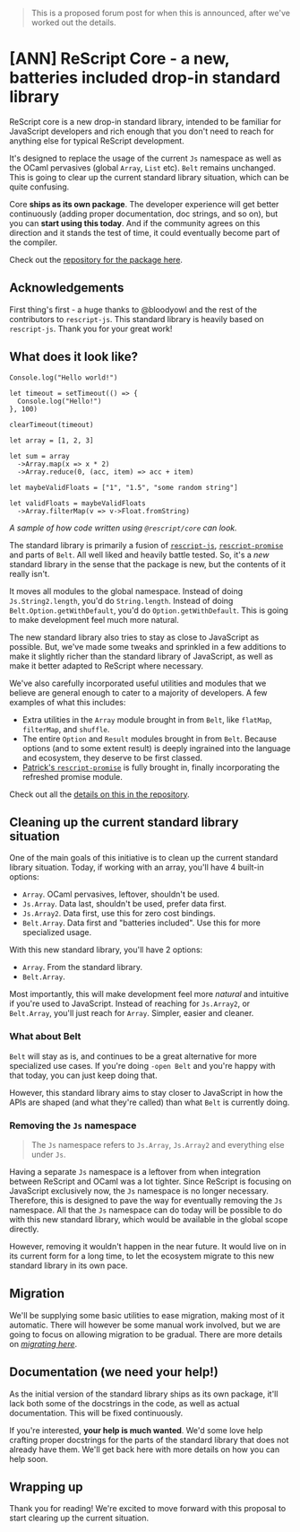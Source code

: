 > This is a proposed forum post for when this is announced, after we've worked out the details.

# [ANN] ReScript Core - a new, batteries included drop-in standard library

ReScript core is a new drop-in standard library, intended to be familiar for JavaScript developers and rich enough that you don't need to reach for anything else for typical ReScript development.

It's designed to replace the usage of the current `Js` namespace as well as the OCaml pervasives (global `Array`, `List` etc). `Belt` remains unchanged. This is going to clear up the current standard library situation, which can be quite confusing.

Core **ships as its own package**. The developer experience will get better continuously (adding proper documentation, doc strings, and so on), but you can **start using this today**. And if the community agrees on this direction and it stands the test of time, it could eventually become part of the compiler.

Check out the [repository for the package here](https://github.com/rescript-association/rescript-core).

## Acknowledgements

First thing's first - a huge thanks to @bloodyowl and the rest of the contributors to `rescript-js`. This standard library is heavily based on `rescript-js`. Thank you for your great work!

## What does it look like?

```rescript
Console.log("Hello world!")

let timeout = setTimeout(() => {
  Console.log("Hello!")
}, 100)

clearTimeout(timeout)

let array = [1, 2, 3]

let sum = array
  ->Array.map(x => x * 2)
  ->Array.reduce(0, (acc, item) => acc + item)

let maybeValidFloats = ["1", "1.5", "some random string"]

let validFloats = maybeValidFloats
  ->Array.filterMap(v => v->Float.fromString)
```

_A sample of how code written using `@rescript/core` can look._

The standard library is primarily a fusion of [`rescript-js`](https://github.com/bloodyowl/rescript-js), [`rescript-promise`](https://github.com/ryyppy/rescript-promise) and parts of `Belt`. All well liked and heavily battle tested. So, it's a _new_ standard library in the sense that the package is new, but the contents of it really isn't.

It moves all modules to the global namespace. Instead of doing `Js.String2.length`, you'd do `String.length`. Instead of doing `Belt.Option.getWithDefault`, you'd do `Option.getWithDefault`. This is going to make development feel much more natural.

The new standard library also tries to stay as close to JavaScript as possible. But, we've made some tweaks and sprinkled in a few additions to make it slightly richer than the standard library of JavaScript, as well as make it better adapted to ReScript where necessary.

We've also carefully incorporated useful utilities and modules that we believe are general enough to cater to a majority of developers. A few examples of what this includes:

- Extra utilities in the `Array` module brought in from `Belt`, like `flatMap`, `filterMap`, and `shuffle`.
- The entire `Option` and `Result` modules brought in from `Belt`. Because options (and to some extent result) is deeply ingrained into the language and ecosystem, they deserve to be first classed.
- [Patrick's `rescript-promise`](https://github.com/ryyppy/rescript-promise) is fully brought in, finally incorporating the refreshed promise module.

Check out all the [details on this in the repository](https://github.com/rescript-lang/rescript-core).

## Cleaning up the current standard library situation

One of the main goals of this initiative is to clean up the current standard library situation. Today, if working with an array, you'll have 4 built-in options:

- `Array`. OCaml pervasives, leftover, shouldn't be used.
- `Js.Array`. Data last, shouldn't be used, prefer data first.
- `Js.Array2`. Data first, use this for zero cost bindings.
- `Belt.Array`. Data first and "batteries included". Use this for more specialized usage.

With this new standard library, you'll have 2 options:

- `Array`. From the standard library.
- `Belt.Array`.

Most importantly, this will make development feel more _natural_ and intuitive if you're used to JavaScript. Instead of reaching for `Js.Array2`, or `Belt.Array`, you'll just reach for `Array`. Simpler, easier and cleaner.

### What about Belt

`Belt` will stay as is, and continues to be a great alternative for more specialized use cases. If you're doing `-open Belt` and you're happy with that today, you can just keep doing that.

However, this standard library aims to stay closer to JavaScript in how the APIs are shaped (and what they're called) than what `Belt` is currently doing.

### Removing the `Js` namespace

> The `Js` namespace refers to `Js.Array`, `Js.Array2` and everything else under `Js`.

Having a separate `Js` namespace is a leftover from when integration between ReScript and OCaml was a lot tighter. Since ReScript is focusing on JavaScript exclusively now, the `Js` namespace is no longer necessary. Therefore, this is designed to pave the way for eventually removing the `Js` namespace. All that the `Js` namespace can do today will be possible to do with this new standard library, which would be available in the global scope directly.

However, removing it wouldn't happen in the near future. It would live on in its current form for a long time, to let the ecosystem migrate to this new standard library in its own pace.

## Migration

We'll be supplying some basic utilities to ease migration, making most of it automatic. There will however be some manual work involved, but we are going to focus on allowing migration to be gradual. There are more details on [_migrating here_](https://github.com/rescript-association/rescript-core#migration).

## Documentation (we need your help!)

As the initial version of the standard library ships as its own package, it'll lack both some of the docstrings in the code, as well as actual documentation. This will be fixed continuously.

If you're interested, **your help is much wanted**. We'd some love help crafting proper docstrings for the parts of the standard library that does not already have them. We'll get back here with more details on how you can help soon.

## Wrapping up

Thank you for reading! We're excited to move forward with this proposal to start clearing up the current situation.
